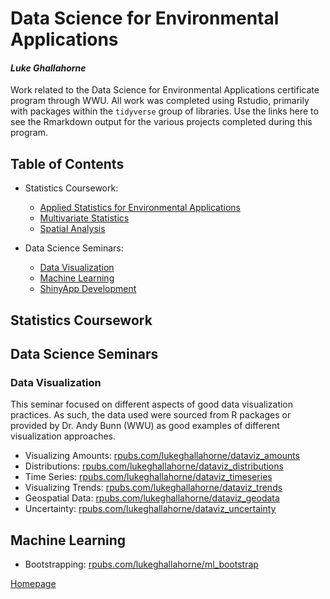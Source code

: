 # Data Science for Environmental Applications
#### *Luke Ghallahorne*

Work related to the Data Science for Environmental Applications certificate program through WWU. All work was completed using Rstudio, primarily with packages within the `tidyverse` group of libraries. Use the links here to see the Rmarkdown output for the various projects completed during this program.

## Table of Contents
* Statistics Coursework:
  * [Applied Statistics for Environmental Applications](#applied-statistics)
  * [Multivariate Statistics](#multivariate-statistics)
  * [Spatial Analysis](#spatial-analysis)

* Data Science Seminars:
  * [Data Visualization](#data-visualization)
  * [Machine Learning](#machine-learning)
  * [ShinyApp Development](#shinyapp-development)

## Statistics Coursework
###

## Data Science Seminars
### Data Visualization
This seminar focused on different aspects of good data visualization practices. As such, the data used were sourced from R packages or provided by Dr. Andy Bunn (WWU) as good examples of different visualization approaches.

* Visualizing Amounts: [rpubs.com/lukeghallahorne/dataviz_amounts](https://rpubs.com/lukeghallahorne/dataviz_amounts)
* Distributions: [rpubs.com/lukeghallahorne/dataviz_distributions](https://rpubs.com/lukeghallahorne/dataviz_distributions)
* Time Series: [rpubs.com/lukeghallahorne/dataviz_timeseries](https://rpubs.com/lukeghallahorne/dataviz_timeseries)
* Visualizing Trends: [rpubs.com/lukeghallahorne/dataviz_trends](https://rpubs.com/lukeghallahorne/dataviz_trends)
* Geospatial Data: [rpubs.com/lukeghallahorne/dataviz_geodata](https://rpubs.com/lukeghallahorne/dataviz_geodata)
* Uncertainty: [rpubs.com/lukeghallahorne/dataviz_uncertainty](https://rpubs.com/lukeghallahorne/dataviz_uncertainty)

## Machine Learning

* Bootstrapping: [rpubs.com/lukeghallahorne/ml_bootstrap](https://rpubs.com/lukeghallahorne/ml_bootstrap)


[Homepage](https://lukeghallahorne.github.io/)
